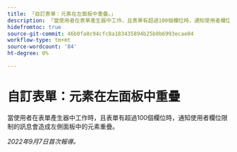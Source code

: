 ```yaml
---
title: 「自訂表單：元素在左面板中重疊。」
description: 「當使用者在表單產生器中工作，且表單有超過100個欄位時，通知使用者欄位限制的訊息會造成左側面板中的元素重疊。
hidefromtoc: true
source-git-commit: 46b0fa8c94cfc8a183435894b25b0b6993ecae04
workflow-type: tm+mt
source-wordcount: '84'
ht-degree: 0%

---
```



# 自訂表單：元素在左面板中重疊

當使用者在表單產生器中工作時，且表單有超過100個欄位時，通知使用者欄位限制的訊息會造成左側面板中的元素重疊。

_2022年9月7日首次報導。_

